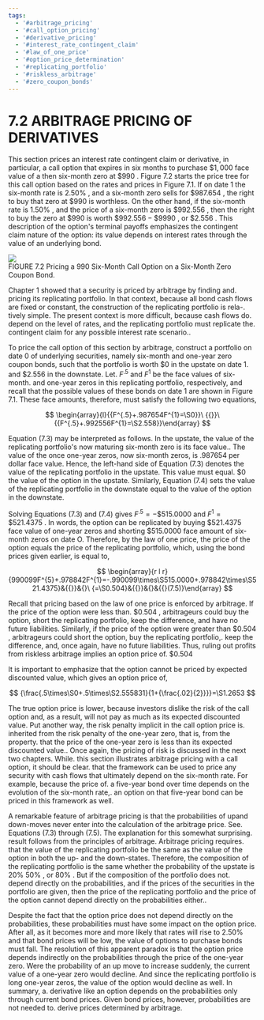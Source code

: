 ```yaml
---
tags:
  - '#arbitrage_pricing'
  - '#call_option_pricing'
  - '#derivative_pricing'
  - '#interest_rate_contingent_claim'
  - '#law_of_one_price'
  - '#option_price_determination'
  - '#replicating_portfolio'
  - '#riskless_arbitrage'
  - '#zero_coupon_bonds'
---
```

# 7.2 ARBITRAGE PRICING OF DERIVATIVES  

This section prices an interest rate contingent claim or derivative, in particular, a call option that expires in six months to purchase $\$1,000$ face value of a then six-month zero at $\$990$ . Figure 7.2 starts the price tree for this call option based on the rates and prices in Figure 7.1. If on date 1 the six-month rate is $2.50\%$ , and a six-month zero sells for $\$987.654$ , the right to buy that zero at $\$990$ is worthless. On the other hand, if the six-month rate is $1.50\%$ , and the price of a six-month zero is $\$992.556$ , then the right to buy the zero at $\$990$ is worth $\$992.556-\$9990$ , or $\$2.556$ . This description of the option's terminal payoffs emphasizes the contingent claim nature of the option: its value depends on interest rates through the value of an underlying bond.  

![](a43fa1d520f560d699698b4262b58beb1da668723a80f9a323382bdfc3c4fab2.jpg)  
FIGURE 7.2 Pricing a 990 Six-Month Call Option on a Six-Month Zero Coupon Bond.  

Chapter 1 showed that a security is priced by arbitrage by finding and. pricing its replicating portfolio. In that context, because all bond cash flows are fixed or constant, the construction of the replicating portfolio is rela-. tively simple. The present context is more difficult, because cash flows do. depend on the level of rates, and the replicating portfolio must replicate the. contingent claim for any possible interest rate scenario..  

To price the call option of this section by arbitrage, construct a portfolio on date 0 of underlying securities, namely six-month and one-year zero coupon bonds, such that the portfolio is worth $\$0$ in the upstate on date 1. and $\$2.556$ in the downstate. Let. $F^{.5}$ and $F^{1}$ be the face values of six-month. and one-year zeros in this replicating portfolio, respectively, and recall that the possible values of these bonds on date 1 are shown in Figure 7.1. These face amounts, therefore, must satisfy the following two equations,  

$$
\begin{array}{l}{{F^{.5}+.987654F^{1}=\S0}}\ {{}}\ {{F^{.5}+.992556F^{1}=\S2.558}}\end{array}
$$  

Equation (7.3) may be interpreted as follows. In the upstate, the value of the replicating portfolio's now maturing six-month zero is its face value.. The value of the once one-year zeros, now six-month zeros, is .987654 per dollar face value. Hence, the left-hand side of Equation (7.3) denotes the value of the replicating portfolio in the upstate. This value must equal. $\$0$ the value of the option in the upstate. Similarly, Equation (7.4) sets the value of the replicating portfolio in the downstate equal to the value of the option in the downstate.  

Solving Equations (7.3) and (7.4) gives $F^{.5}=-\$515.0000$ and $F^{1}=\$521.4375$ . In words, the option can be replicated by buying $\$521.4375$ face value of one-year zeros and shorting $\$515.0000$ face amount of six-month zeros on date O. Therefore, by the law of one price, the price of the option equals the price of the replicating portfolio, which, using the bond prices given earlier, is equal to,  

$$
\begin{array}{r l r}{990099F^{5}+.978842F^{1}=-.990099\times\S515.0000+.978842\times\S521.4375}&{{}}&{}\ {=\S0.504}&{{}}&{}&{{}(7.5)}\end{array}
$$  

Recall that pricing based on the law of one price is enforced by arbitrage. If the price of the option were less than. $\$0.504$ , arbitrageurs could buy the option, short the replicating portfolio, keep the difference, and have no future liabilities. Similarly, if the price of the option were greater than $\$0.504$ , arbitrageurs could short the option, buy the replicating portfolio,. keep the difference, and, once again, have no future liabilities. Thus, ruling out profits from riskless arbitrage implies an option price of. $\$0.504$  

It is important to emphasize that the option cannot be priced by expected discounted value, which gives an option price of,  

$$
{\frac{.5\times\S0+.5\times\S2.555831}{1+{\frac{.02}{2}}}}=\S1.2653
$$  

The true option price is lower, because investors dislike the risk of the call option and, as a result, will not pay as much as its expected discounted value. Put another way, the risk penalty implicit in the call option price is. inherited from the risk penalty of the one-year zero, that is, from the property. that the price of the one-year zero is less than its expected discounted value.. Once again, the pricing of risk is discussed in the next two chapters. While. this section illustrates arbitrage pricing with a call option, it should be clear. that the framework can be used to price any security with cash flows that ultimately depend on the six-month rate. For example, because the price of. a five-year bond over time depends on the evolution of the six-month rate,. an option on that five-year bond can be priced in this framework as well.  

A remarkable feature of arbitrage pricing is that the probabilities of upand down-moves never enter into the calculation of the arbitrage price. See. Equations (7.3) through (7.5). The explanation for this somewhat surprising. result follows from the principles of arbitrage. Arbitrage pricing requires. that the value of the replicating portfolio be the same as the value of the option in both the up- and the down-states. Therefore, the composition of the replicating portfolio is the same whether the probability of the upstate is $20\%$ $50\%$ , or $80\%$ . But if the composition of the portfolio does not. depend directly on the probabilities, and if the prices of the securities in the portfolio are given, then the price of the replicating portfolio and the price of the option cannot depend directly on the probabilities either..  

Despite the fact that the option price does not depend directly on the probabilities, these probabilities must have some impact on the option price. After all, as it becomes more and more likely that rates will rise to $2.50\%$ and that bond prices will be low, the value of options to purchase bonds must fall. The resolution of this apparent paradox is that the option price depends indirectly on the probabilities through the price of the one-year zero. Were the probability of an up move to increase suddenly, the current value of a one-year zero would decline. And since the replicating portfolio is long one-year zeros, the value of the option would decline as well. In summary, a. derivative like an option depends on the probabilities only through current bond prices. Given bond prices, however, probabilities are not needed to. derive prices determined by arbitrage.  
